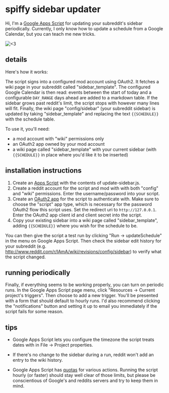 # spiffy sidebar updater

Hi, I'm a [Google Apps Script](http://www.google.com/script/start/) for
updating your subreddit's sidebar periodically. Currently, I only know how to
update a schedule from a Google Calendar, but you can teach me new tricks.

![<3](http://24.media.tumblr.com/tumblr_m3c52pELxo1rrdvx9o1_500.gif)


## details

Here's how it works:

The script signs into a configured mod account using OAuth2. It fetches a wiki
page in your subreddit called "sidebar_template". The configured Google
Calendar is then read: events between the start of today and a configurable
`DAY_RANGE` days ahead are added to a markdown table. If the sidebar grows past
reddit's limit, the script stops with however many lines will fit. Finally, the
wiki page "config/sidebar" (your subreddit sidebar) is updated by taking
"sidebar_template" and replacing the text `{{SCHEDULE}}` with the schedule
table.

To use it, you'll need:

 * a mod account with "wiki" permissions only
 * an OAuth2 app owned by your mod account
 * a wiki page called "sidebar_template" with your current sidebar (with
   `{{SCHEDULE}}` in place where you'd like it to be inserted)


## installation instructions

1. Create an [Apps Script](http://www.google.com/script/start/) with the
   contents of update-sidebar.js.
2. Create a reddit account for the script and mod with with both "config" and 
   "wiki" permissions. Enter the username/password into your script.
3. Create an [OAuth2 app](https://ssl.reddit.com/prefs/apps/) for the script to
   authenticate with. Make sure to choose the "script" app type, which is
   necessary for the password OAuth2 flow this script uses. Set the redirect uri to `http://127.0.0.1`. Enter the OAuth2
   app client id and client secret into the script.
4. Copy your existing sidebar into a wiki page called "sidebar_template",
   adding `{{SCHEDULE}}` where you wish for the schedule to be.

You can then give the script a test run by clicking "Run -> updateSchedule" in
the menu on Google Apps Script. Then check the sidebar edit history for your
subreddit (e.g. http://www.reddit.com/r/IAmA/wiki/revisions/config/sidebar) to
verify what the script changed.


## running periodically

Finally, if everything seems to be working properly, you can turn on periodic
runs. In the Google Apps Script page menu, click "Resources -> Current
project's triggers". Then choose to add a new trigger. You'll be presented with
a form that should default to hourly runs. I'd also recommend clicking the
"notifications" button and setting it up to email you immediately if the script
fails for some reason.


## tips

* Google Apps Script lets you configure the timezone the script treats dates
  with in File -> Project properties.

* If there's no change to the sidebar during a run, reddit won't add an entry
  to the wiki history.

* Google Apps Script has
  [quotas](https://developers.google.com/apps-script/guides/services/quotas)
  for various actions. Running the script hourly (or faster) should stay well
  clear of those limits, but please be conscientious of Google's and reddits
  servers and try to keep them in mind.
